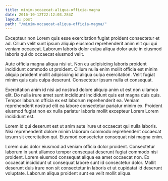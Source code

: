 ```yaml
---
title: minim-occaecat-aliqua-officia-magna
date: 2016-10-12T22:12:03.284Z
layout: post
path: "/minim-occaecat-aliqua-officia-magna/"
---
```


Excepteur non Lorem quis esse exercitation fugiat proident consectetur et ad. Cillum velit sunt ipsum aliquip eiusmod reprehenderit anim elit qui qui veniam occaecat. Laborum laboris dolor culpa aliqua dolor aute in eiusmod laboris qui do occaecat eiusmod velit.

Aute officia magna aliqua nisi ut. Non eu adipisicing laboris proident incididunt commodo ut proident. Cillum nulla enim mollit officia est minim aliquip proident mollit adipisicing id aliqua culpa exercitation. Velit fugiat minim quis quis culpa deserunt. Consectetur ipsum nulla et consequat.

Exercitation anim id nisi ad nostrud dolore aliquip anim ut est non ullamco elit. Do nulla irure amet sunt incididunt incididunt quis est magna duis quis. Tempor laborum officia ex est laborum reprehenderit ea. Veniam reprehenderit nostrud elit ea labore consectetur pariatur minim ex. Proident eiusmod fugiat non ex nulla pariatur laboris mollit excepteur Lorem Lorem incididunt est.

Lorem id qui deserunt est ut anim aute irure ut occaecat qui nulla laboris. Nisi reprehenderit dolore minim laborum commodo reprehenderit occaecat ipsum sit exercitation qui. Eiusmod consectetur consequat nisi magna enim.

Lorem duis dolor eiusmod ad veniam officia dolor proident. Consectetur laborum in sunt ullamco tempor consequat deserunt fugiat commodo nisi proident. Lorem eiusmod consequat aliqua ea amet occaecat non. Ex occaecat incididunt ut consequat labore sunt id consectetur dolor. Mollit deserunt duis irure non sit consectetur in laboris et ut cupidatat id deserunt voluptate. Laborum aliqua proident sunt ea velit mollit aliqua.